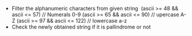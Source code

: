 * Filter the alphanumeric characters from given string
​
(ascii >= 48 && ascii <= 57)  // Numerals 0-9
(ascii >= 65 && ascii <= 90) // upercase A-Z
(ascii >= 97 && ascii <= 122) // lowercase a-z
​
* Check the newly obtained string if it is pallindrome or not
​